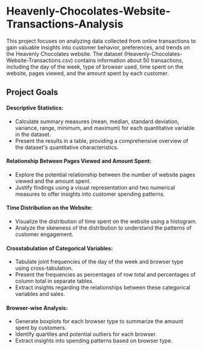 # Heavenly-Chocolates-Website-Transactions-Analysis

This project focuses on analyzing data collected from online transactions to gain valuable insights into customer behavior, preferences, and trends on the Heavenly Chocolates website. The dataset (Heavenly-Chocolates-Website-Transactions.csv) contains information about 50 transactions, including the day of the week, type of browser used, time spent on the website, pages viewed, and the amount spent by each customer.

## Project Goals

#### Descriptive Statistics:

* Calculate summary measures (mean, median, standard deviation, variance, range, minimum, and maximum) for each quantitative variable in the dataset.
* Present the results in a table, providing a comprehensive overview of the dataset's quantitative characteristics.

#### Relationship Between Pages Viewed and Amount Spent:
* Explore the potential relationship between the number of website pages viewed and the amount spent.
* Justify findings using a visual representation and two numerical measures to offer insights into customer spending patterns.

#### Time Distribution on the Website:
* Visualize the distribution of time spent on the website using a histogram.
* Analyze the skewness of the distribution to understand the patterns of customer engagement.

#### Crosstabulation of Categorical Variables:
* Tabulate joint frequencies of the day of the week and browser type using cross-tabulation.
* Present the frequencies as percentages of row total and percentages of column total in separate tables.
* Extract insights regarding the relationships between these categorical variables and sales.

#### Browser-wise Analysis:
* Generate boxplots for each browser type to summarize the amount spent by customers.
* Identify quartiles and potential outliers for each browser.
* Extract insights into spending patterns based on browser type.
